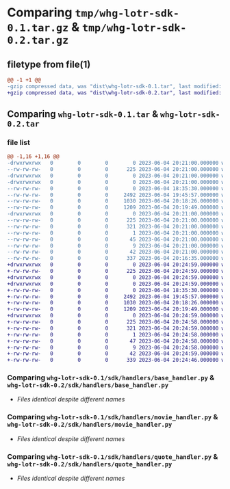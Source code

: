 # Comparing `tmp/whg-lotr-sdk-0.1.tar.gz` & `tmp/whg-lotr-sdk-0.2.tar.gz`

## filetype from file(1)

```diff
@@ -1 +1 @@
-gzip compressed data, was "dist\whg-lotr-sdk-0.1.tar", last modified: Sun Jun  4 20:21:00 2023, max compression
+gzip compressed data, was "dist\whg-lotr-sdk-0.2.tar", last modified: Sun Jun  4 20:24:59 2023, max compression
```

## Comparing `whg-lotr-sdk-0.1.tar` & `whg-lotr-sdk-0.2.tar`

### file list

```diff
@@ -1,16 +1,16 @@
-drwxrwxrwx   0        0        0        0 2023-06-04 20:21:00.000000 whg-lotr-sdk-0.1/
--rw-rw-rw-   0        0        0      225 2023-06-04 20:21:00.000000 whg-lotr-sdk-0.1/PKG-INFO
-drwxrwxrwx   0        0        0        0 2023-06-04 20:21:00.000000 whg-lotr-sdk-0.1/sdk/
-drwxrwxrwx   0        0        0        0 2023-06-04 20:21:00.000000 whg-lotr-sdk-0.1/sdk/handlers/
--rw-rw-rw-   0        0        0        0 2023-06-04 18:35:30.000000 whg-lotr-sdk-0.1/sdk/handlers/__init__.py
--rw-rw-rw-   0        0        0     2492 2023-06-04 19:45:57.000000 whg-lotr-sdk-0.1/sdk/handlers/base_handler.py
--rw-rw-rw-   0        0        0     1030 2023-06-04 20:18:26.000000 whg-lotr-sdk-0.1/sdk/handlers/movie_handler.py
--rw-rw-rw-   0        0        0     1209 2023-06-04 20:19:49.000000 whg-lotr-sdk-0.1/sdk/handlers/quote_handler.py
-drwxrwxrwx   0        0        0        0 2023-06-04 20:21:00.000000 whg-lotr-sdk-0.1/sdk/whg_lotr_sdk.egg-info/
--rw-rw-rw-   0        0        0      225 2023-06-04 20:21:00.000000 whg-lotr-sdk-0.1/sdk/whg_lotr_sdk.egg-info/PKG-INFO
--rw-rw-rw-   0        0        0      321 2023-06-04 20:21:00.000000 whg-lotr-sdk-0.1/sdk/whg_lotr_sdk.egg-info/SOURCES.txt
--rw-rw-rw-   0        0        0        1 2023-06-04 20:21:00.000000 whg-lotr-sdk-0.1/sdk/whg_lotr_sdk.egg-info/dependency_links.txt
--rw-rw-rw-   0        0        0       45 2023-06-04 20:21:00.000000 whg-lotr-sdk-0.1/sdk/whg_lotr_sdk.egg-info/requires.txt
--rw-rw-rw-   0        0        0        9 2023-06-04 20:21:00.000000 whg-lotr-sdk-0.1/sdk/whg_lotr_sdk.egg-info/top_level.txt
--rw-rw-rw-   0        0        0       42 2023-06-04 20:21:00.000000 whg-lotr-sdk-0.1/setup.cfg
--rw-rw-rw-   0        0        0      337 2023-06-04 20:16:35.000000 whg-lotr-sdk-0.1/setup.py
+drwxrwxrwx   0        0        0        0 2023-06-04 20:24:59.000000 whg-lotr-sdk-0.2/
+-rw-rw-rw-   0        0        0      225 2023-06-04 20:24:59.000000 whg-lotr-sdk-0.2/PKG-INFO
+drwxrwxrwx   0        0        0        0 2023-06-04 20:24:59.000000 whg-lotr-sdk-0.2/sdk/
+drwxrwxrwx   0        0        0        0 2023-06-04 20:24:59.000000 whg-lotr-sdk-0.2/sdk/handlers/
+-rw-rw-rw-   0        0        0        0 2023-06-04 18:35:30.000000 whg-lotr-sdk-0.2/sdk/handlers/__init__.py
+-rw-rw-rw-   0        0        0     2492 2023-06-04 19:45:57.000000 whg-lotr-sdk-0.2/sdk/handlers/base_handler.py
+-rw-rw-rw-   0        0        0     1030 2023-06-04 20:18:26.000000 whg-lotr-sdk-0.2/sdk/handlers/movie_handler.py
+-rw-rw-rw-   0        0        0     1209 2023-06-04 20:19:49.000000 whg-lotr-sdk-0.2/sdk/handlers/quote_handler.py
+drwxrwxrwx   0        0        0        0 2023-06-04 20:24:59.000000 whg-lotr-sdk-0.2/sdk/whg_lotr_sdk.egg-info/
+-rw-rw-rw-   0        0        0      225 2023-06-04 20:24:58.000000 whg-lotr-sdk-0.2/sdk/whg_lotr_sdk.egg-info/PKG-INFO
+-rw-rw-rw-   0        0        0      321 2023-06-04 20:24:59.000000 whg-lotr-sdk-0.2/sdk/whg_lotr_sdk.egg-info/SOURCES.txt
+-rw-rw-rw-   0        0        0        1 2023-06-04 20:24:58.000000 whg-lotr-sdk-0.2/sdk/whg_lotr_sdk.egg-info/dependency_links.txt
+-rw-rw-rw-   0        0        0       47 2023-06-04 20:24:58.000000 whg-lotr-sdk-0.2/sdk/whg_lotr_sdk.egg-info/requires.txt
+-rw-rw-rw-   0        0        0        9 2023-06-04 20:24:58.000000 whg-lotr-sdk-0.2/sdk/whg_lotr_sdk.egg-info/top_level.txt
+-rw-rw-rw-   0        0        0       42 2023-06-04 20:24:59.000000 whg-lotr-sdk-0.2/setup.cfg
+-rw-rw-rw-   0        0        0      339 2023-06-04 20:24:46.000000 whg-lotr-sdk-0.2/setup.py
```

### Comparing `whg-lotr-sdk-0.1/sdk/handlers/base_handler.py` & `whg-lotr-sdk-0.2/sdk/handlers/base_handler.py`

 * *Files identical despite different names*

### Comparing `whg-lotr-sdk-0.1/sdk/handlers/movie_handler.py` & `whg-lotr-sdk-0.2/sdk/handlers/movie_handler.py`

 * *Files identical despite different names*

### Comparing `whg-lotr-sdk-0.1/sdk/handlers/quote_handler.py` & `whg-lotr-sdk-0.2/sdk/handlers/quote_handler.py`

 * *Files identical despite different names*

